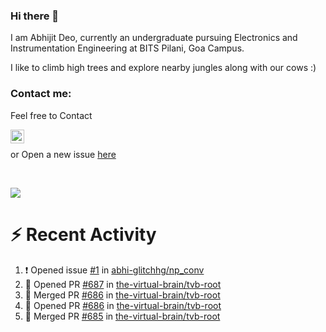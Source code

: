 ### Hi there 👋

I am Abhijit Deo, currently an undergraduate pursuing Electronics and Instrumentation Engineering at BITS Pilani, Goa Campus.


I like to climb high trees and explore nearby jungles along with our cows :)
### Contact me:

Feel free to Contact


[<img align="left" alt="Abhijit Deo | Gmail" width="22px" src="https://cdn.jsdelivr.net/npm/simple-icons@v3/icons/gmail.svg" />][gmail]
<br />


 or Open a new issue [here](https://github.com/abhi-glitchhg/abhi-glitchhg/issues)

[gmail]: mailto:f20190041@goa.bits-pilani.ac.in

<br>



![](https://komarev.com/ghpvc/?username=abhi-glitchhg&color=green)


# :zap: Recent Activity

<!--START_SECTION:activity-->
1. ❗ Opened issue [#1](https://github.com/abhi-glitchhg/np_conv/issues/1) in [abhi-glitchhg/np_conv](https://github.com/abhi-glitchhg/np_conv)
2. 💪 Opened PR [#687](https://github.com/the-virtual-brain/tvb-root/pull/687) in [the-virtual-brain/tvb-root](https://github.com/the-virtual-brain/tvb-root)
3. 🎉 Merged PR [#686](https://github.com/the-virtual-brain/tvb-root/pull/686) in [the-virtual-brain/tvb-root](https://github.com/the-virtual-brain/tvb-root)
4. 💪 Opened PR [#686](https://github.com/the-virtual-brain/tvb-root/pull/686) in [the-virtual-brain/tvb-root](https://github.com/the-virtual-brain/tvb-root)
5. 🎉 Merged PR [#685](https://github.com/the-virtual-brain/tvb-root/pull/685) in [the-virtual-brain/tvb-root](https://github.com/the-virtual-brain/tvb-root)
<!--END_SECTION:activity-->

